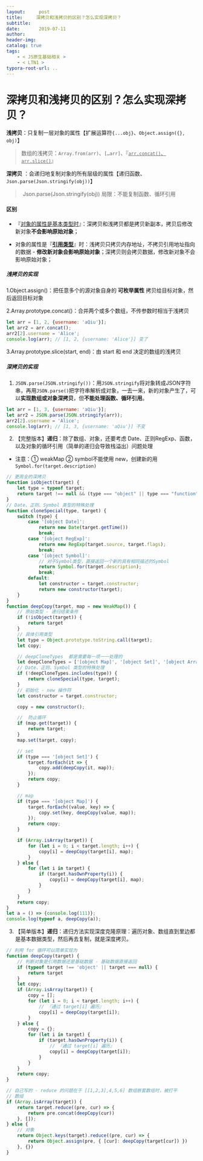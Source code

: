 ```yaml
---
layout:     post
title:     深拷贝和浅拷贝的区别？怎么实现深拷贝？
subtitle:  
date:       2019-07-11
author:     
header-img: 
catalog: true
tags:
    - < JS原生基础相关 >
    - < LTN1 >
typora-root-url: ..
---
```




# 深拷贝和浅拷贝的区别？怎么实现深拷贝？

**浅拷贝**：只复制一层对象的属性【扩展运算符`{...obj}`、`Object.assign({}, obj)`】

>​	数组的浅拷贝：`Array.from(arr)`、`[…arr]`、『<u>`arr.concat()`、`arr.slice()`</u>』

**深拷贝** ：会递归地复制对象的所有层级的属性【递归函数、`Json.parse(Json.stringify(obj))`】

> ​	Json.parse(Json.stringify(obj)) 局限：不能复制函数、循环引用

#### 区别

- 『<u>对象的属性是基本类型时</u>』：深拷贝和浅拷贝都是拷贝新副本，拷贝后修改新对象**不会影响原始对象**；

- 对象的属性是『<u>**引用类型**</u>』时：浅拷贝只拷贝内存地址，不拷贝引用地址指向的数据 - **修改新对象会影响原始对象**；深拷贝则会拷贝数据，修改新对象不会影响原始对象；



##### 浅拷贝的实现

1.Object.assign()：把任意多个的源对象自身的 **可枚举属性** 拷贝给目标对象，然后返回目标对象

2.Array.prototype.concat()：合并两个或多个数组，不传参数时相当于浅拷贝

```javascript
let arr = [1, 2, {username: 'aQiu'}];
let arr2 = arr.concat();   
arr2[2].username = 'Alice';
console.log(arr); // [1, 2, {username: 'Alice'}] 变了
```

3.Array.prototype.slice(start, end)：由 start 和 end 决定的数组的浅拷贝



##### 深拷贝的实现

1. `JSON.parse(JSON.stringify())`：用`JSON.stringify`将对象转成JSON字符串，再用`JSON.parse()`把字符串解析成对象，一去一来，新的对象产生了，可以**实现数组或对象深拷贝**，但**不能处理函数、循环引用**。

```javascript
let arr = [1, 3, {username: 'aQiu'}];
let arr2 = JSON.parse(JSON.stringify(arr));
arr2[2].username = 'Alice'; 
console.log(arr); // [1, 3, {username: 'aQiu'}] 不变
```

2. 【完整版本】**递归**：除了数组、对象，还要考虑 Date、正则RegExp、函数，以及对象的循环引用（简单的递归会导致栈溢出）问题处理

- 注意：① weakMap ② symbol不能使用 new，创建新的用`Symbol.for(target.description)`

```js
// 更周全的深拷贝
function isObject(target) {
    let type = typeof target;
    return target !== null && (type === "object" || type === "function")
}
// Date、正则、Symbol 类型的特殊处理
function cloneSpecial(type, target) {
    switch (type) {
        case '[object Date]':
            return new Date(target.getTime())
            break;
        case '[object RegExp]':
            return new RegExp(target.source, target.flags);
            break;
        case '[object Symbol]':
            // 对于Symbol类型，直接返回一个新的具有相同描述的Symbol
            return Symbol.for(target.description);
            break;
        default:
            let constructor = target.constructor;
            return new constructor(target);
    }
}
function deepCopy(target, map = new WeakMap()) {
    // 原始类型 - 递归结束条件
    if (!isObject(target)) {
        return target
    }
    // 具体引用类型
    let type = Object.prototype.toString.call(target);
    let copy;

    // deepCloneTypes  都是需要每一项一一处理的
    let deepCloneTypes = ['[object Map]', '[object Set]', '[object Array]', '[object Object]'];
    // Date、正则、Symbol 类型的特殊处理
    if (!deepCloneTypes.includes(type)) {
        return cloneSpecial(type, target);
    }
    // 初始化 - new 操作符
    let constructor = target.constructor;

    copy = new constructor();

    //  防止循环
    if (map.get(target)) {
        return target;
    }
    map.set(target, copy);

    // set
    if (type === '[object Set]') {
        target.forEach(it => {
            copy.add(deepCopy(it, map));
        });
        return copy;
    }

    // map
    if (type === '[object Map]') {
        target.forEach((value, key) => {
            copy.set(key, deepCopy(value, map));
        });
        return copy;
    }

    if (Array.isArray(target)) {
        for (let i = 0; i < target.length; i++) {
            copy[i] = deepCopy(target[i], map);
        }
    } else {
        for (let i in target) {
            if (target.hasOwnProperty(i)) {
                copy[i] = deepCopy(target[i], map);
            }
        }
    }
    return copy;
}
let a = () => {console.log(111)};
console.log(typeof a, deepCopy(a));
```



3. 【简单版本】**递归**：递归方法实现深度克隆原理：遍历对象、数组直到里边都是基本数据类型，然后再去复制，就是深度拷贝。

```javascript
// 利用 for 循环可以简单实现为
function deepCopy(target) {
    // 判断对象是引用数据还是基础数据 - 基础数据直接返回
    if (typeof target !== 'object' || target === null) {
        return target
    }
    let copy;
    if (Array.isArray(target)) {
        copy = [];
        for (let i = 0; i < target.length; i++) {
            // 『通过 target[i] 遍历』
            copy[i] = deepCopy(target[i]);
        }
    } else {
        copy = {};
        for (let i in target) {
            if (target.hasOwnProperty(i)) {
                // 『通过 target[i] 遍历』
                copy[i] = deepCopy(target[i]);
            }
        }
    }
    return copy;
}
```

````js
// 自己写的 - reduce 的问题在于 [[1,2,3],4,5,6] 数组嵌套数组时，被打平
// 数组
if (Array.isArray(target)) {
    return target.reduce((pre, cur) => {
        return pre.concat(deepCopy(cur))
    }, []);
} else {
    // 对象
    return Object.keys(target).reduce((pre, cur) => { 
        return Object.assign(pre, { [cur]: deepCopy(target[cur]) }) 
    }, {})
}
````



